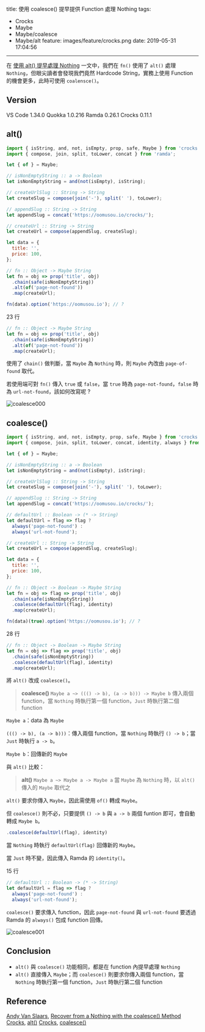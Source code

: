 title: 使用 coalesce() 提早提供 Function 處理 Nothing
tags:
  - Crocks
  - Maybe
  - Maybe/coalesce
  - Maybe/alt
feature: images/feature/crocks.png
date: 2019-05-31 17:04:56
---
在 [使用 alt() 提早處理 Nothing](/crocks/maybe/alt/) 一文中，我們在 `fn()` 使用了 `alt()` 處理 `Nothing`，但眼尖讀者會發現我們竟然 Hardcode String，實務上使用 Function 的機會更多，此時可使用 `coalensce()`。

<!-- more -->

## Version

VS Code 1.34.0
Quokka 1.0.216
Ramda 0.26.1
Crocks 0.11.1

## alt()

```javascript
import { isString, and, not, isEmpty, prop, safe, Maybe } from 'crocks';
import { compose, join, split, toLower, concat } from 'ramda';

let { of } = Maybe;

// isNonEmptyString :: a -> Boolean
let isNonEmptyString = and(not(isEmpty), isString);

// createUrlSlug :: String -> String
let createSlug = compose(join('-'), split(' '), toLower);

// appendSlug :: String -> String
let appendSlug = concat('https://oomusou.io/crocks/');

// createUrl :: String -> String
let createUrl = compose(appendSlug, createSlug);

let data = {
  title: '',
  price: 100,
};

// fn :: Object -> Maybe String
let fn = obj => prop('title', obj)
  .chain(safe(isNonEmptyString))
  .alt(of('page-not-found'))
  .map(createUrl);

fn(data).option('https://oomusou.io'); // ?
```

23 行

```javascript
// fn :: Object -> Maybe String
let fn = obj => prop('title', obj)
  .chain(safe(isNonEmptyString))
  .alt(of('page-not-found'))
  .map(createUrl);
```

使用了 `chain()` 做判斷，當 `Maybe` 為 `Nothing` 時，則 `Maybe` 內改由 `page-of-found` 取代。

若使用端可對 `fn()` 傳入 `true` 或 `false`，當 `true` 時為 `page-not-found`，`false` 時為 `url-not-found`，該如何改寫呢 ?

![coalesce000](/images/crocks/maybe/coalesce/coalesce000.png)

## coalesce()

```javascript
import { isString, and, not, isEmpty, prop, safe, Maybe } from 'crocks';
import { compose, join, split, toLower, concat, identity, always } from 'ramda';

let { of } = Maybe;

// isNonEmptyString :: a -> Boolean
let isNonEmptyString = and(not(isEmpty), isString);

// createUrlSlug :: String -> String
let createSlug = compose(join('-'), split(' '), toLower);

// appendSlug :: String -> String
let appendSlug = concat('https://oomusou.io/crocks/');

// defaultUrl :: Boolean -> (* -> String)
let defaultUrl = flag => flag ? 
  always('page-not-found') : 
  always('url-not-found');

// createUrl :: String -> String
let createUrl = compose(appendSlug, createSlug);

let data = {
  title: '',
  price: 100,
};

// fn :: Object -> Boolean -> Maybe String
let fn = obj => flag => prop('title', obj)
  .chain(safe(isNonEmptyString))
  .coalesce(defaultUrl(flag), identity)
  .map(createUrl);

fn(data)(true).option('https://oomusou.io'); // ?
```

28 行

```javascript
// fn :: Object -> Boolean -> Maybe String
let fn = obj => flag => prop('title', obj)
  .chain(safe(isNonEmptyString))
  .coalesce(defaultUrl(flag), identity)
  .map(createUrl);
```

將 `alt()` 改成 `coalesce()`。

> **coalesce()**
> `Maybe a ~> ((() -> b), (a -> b))) -> Maybe b`
> 傳入兩個 function，當 `Nothing` 時執行第一個 function，`Just` 時執行第二個 function

`Maybe a`：data 為 `Maybe`

`((() -> b), (a -> b)))`：傳入兩個 function，當 `Nothing` 時執行 `() -> b`；當 `Just` 時執行 `a -> b`。

`Maybe b`：回傳新的 `Maybe`

與 `alt()` 比較：

> **alt()**
> `Maybe a ~> Maybe a -> Maybe a`
> 當 `Maybe` 為 `Nothing` 時，以 `alt()` 傳入的 `Maybe` 取代之

`alt()` 要求你傳入 `Maybe`，因此需使用 `of()` 轉成 `Maybe`。

但 `coalesce()` 則不必，只要提供 `() -> b` 與 `a -> b` 兩個 funtion 即可，會自動轉成 `Maybe b`。

```javascript
.coalesce(defaultUrl(flag), identity)
```

當 `Nothing` 時執行 `defaultUrl(flag)` 回傳新的 `Maybe`。

當 `Just` 時不變，因此傳入 Ramda 的 `identity()`。

15 行

```javascript
// defaultUrl :: Boolean -> (* -> String)
let defaultUrl = flag => flag ? 
  always('page-not-found') : 
  always('url-not-found');
```

`coalesce()` 要求傳入 function，因此 `page-not-found` 與 `url-not-found` 要透過 Ramda 的 `always()` 包成 function 回傳。

![coalesce001](/images/crocks/maybe/coalesce/coalesce001.png)

## Conclusion

* `alt()` 與 `coalesce()` 功能相同，都是在 function 內提早處理 `Nothing`
* `alt()` 直接傳入 `Maybe`；而 `coalesce()` 則要求你傳入兩個 function，當 `Nothing` 時執行第一個 function，`Just` 時執行第二個 function

## Reference

[Andy Van Slaars](https://egghead.io/instructors/andrew-van-slaars), [Recover from a Nothing with the coalesce() Method](https://egghead.io/lessons/javascript-recover-from-a-nothing-with-the-coalesce-method)
[Crocks](https://evilsoft.github.io/crocks/), [alt()](https://evilsoft.github.io/crocks/docs/crocks/Maybe.html#alt)
[Crocks](https://evilsoft.github.io/crocks/), [coalesce()](https://evilsoft.github.io/crocks/docs/crocks/Maybe.html#coalesce)
